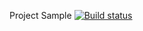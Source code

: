 Project Sample [![Build status](https://ci.appveyor.com/api/projects/status/p74a1cikg99s14s6?svg=true)](https://ci.appveyor.com/project/DementevSlava/1-2-1-setupci)
